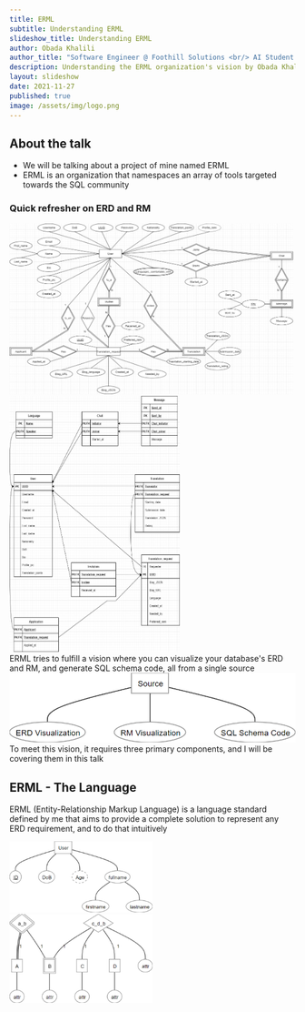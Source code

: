 ```yaml
---
title: ERML
subtitle: Understanding ERML
slideshow_title: Understanding ERML
author: Obada Khalili
author_title: "Software Engineer @ Foothill Solutions <br/> AI Student @ An-Najah National University"
description: Understanding the ERML organization's vision by Obada Khalili
layout: slideshow
date: 2021-11-27
published: true
image: /assets/img/logo.png
---
```


<section>
    <section>
        <h2>About the talk</h2>
        <ul>
            <li>We will be talking about a project of mine named ERML</li>
            <li>ERML is an organization that namespaces an array of tools targeted towards the SQL community</li>
        </ul>
    </section>
    <section>
        <h3>Quick refresher on ERD and RM</h3>
        <div class="r-stack">
            <img src="/assets/slideshows/2021-11-27-obadakhalili-erml/example_ERD.png" width="500" height="300">
            <img class="fragment" src="/assets/slideshows/2021-11-27-obadakhalili-erml/example_RM.png" width="300" height="450">
        </div>
    </section>
    <section>
        ERML tries to fulfill a vision where you can visualize your database's ERD and RM, and generate SQL schema code, all from a single source
        <img class="fragment" src="/assets/slideshows/2021-11-27-obadakhalili-erml/ERML_vision.png">
    </section>
    <section>
        To meet this vision, it requires three primary components, and I will be covering them in this talk
    </section>
</section>
<section>
    <section>
        <h2>ERML - The Language</h2>
        <p>
            ERML (Entity-Relationship Markup Language) is a language standard defined by me that aims to provide a complete solution to represent any ERD requirement, and to do that intuitively
        </p>
    </section>
    <section>
        <div style="display: flex; align-items: center;">
            <div style="flex: 1 1 0%;">
                <img src="/assets/slideshows/2021-11-27-obadakhalili-erml/simple_ERD.png">
            </div>
            <div class="fragment" style="flex: 1 1 0%;">
                <pre>
                <code data-trim data-line-numbers>
                    <script type="text/template">
                        ENTITY User {
                            PRIMARY "ID",
                            SIMPLE "DoB",
                            DERIVED "Age",
                            COMPOSITE "fullname" {
                                SIMPLE "firstname",
                                SIMPLE "lastname"
                            }
                        }
                    </script>
                </code>
                </pre>
            </div>
        </div>
    </section>
    <section>
        <div style="display: flex; align-items: center;">
            <div style="flex: 1 1 0%;">
                <img src="/assets/slideshows/2021-11-27-obadakhalili-erml/complex_ERD.png">
            </div>
            <div style="flex: 1 1 0%;">
                <pre>
                    <code data-trim data-line-numbers>
                        <script type="text/template">
                            ENTITY A {
                                SIMPLE "attr"
                            }

                            WEAK ENTITY B OWNER A {
                                SIMPLE "attr"
                            }

                            IDEN REL a_b  {
                                A <TOTAL, 1>,
                                B <PARTIAL, 1>,
                            }

                            ENTITY C {
                                SIMPLE "attr"
                            }

                            ENTITY D {
                                SIMPLE "attr",
                            }

                            REL c_d_b {
                                C <PARTIAL, 1>,
                                D <PARTIAL, 1>,
                                B <PARTIAL, 1>,
                                ATTRIBUTES {
                                    SIMPLE "attr"
                                }
                            }
                        </script>
                    </code>
                </pre>
            </div>
        </div>
    </section>
    <section>
        <a href="https://codesandbox.io/s/erml-talk-vp92e?file=/src/index.js" target="_blank">@erml/parser</a>
        is an open-source parser implementation of ERML standards
    </section>

</section>
<section>
    <h2>ERML - The Visualizer</h2>
    <ul>
        <li>An online ERD visualization tool that converts ERML code into SVG drawings</li>
        <li>
            <a href="http://erml-visualizer.netlify.app/" target="_blank">Quick tour</a>
        </li>
        <li class="fragment">With that, we achieve the first piece of the vision; The ERD Visualizer</li>
    </ul>
</section>
<section>
    <section>
        <h3>ERML - The DBML Compiler</h3>
        <ul>
            <li>DBML (Database Markup Language) is another language standard, set by Holistics, and it's designed to define and document database schemas and structures (relational models)</li>
            <li>
                DBML has an online RM visualization tool;
                <a href="https://dbdiagram.io/d/619c7ced02cf5d186b6369c9" target="_blank">dbdiagram</a>
            </li>
        </ul>
    </section>
    <section>
        <ul>
            <li>DBML can be converted into SQL</li>
            <li>
                ERML can hook into the DBML organization by providing a compiler to DBML, which achieves the second and third parts of ERML's vision; RM Visualizer and SQL schema code generator
            </li>
        </ul>
    </section>
    <section>
        <img src="/assets/slideshows/2021-11-27-obadakhalili-erml/ERML_vision_detailed.png" width="500">
    </section>
    <section>
        An ERML-to-DBML compiler doesn't exist (yet), which moves us to the next part
    </section>
</section>
<section>
    <h4>Growing the Palestinian's Open-source Culture</h4>
    <ul>
        <li>
            The computer science community of the Palestinian youth targets all of its efforts and talent into solving competitive programming problems. This is a good skill to have, but it's important to know when to stop, and start channeling this effort into more practical areas of computer science, like open-source
        </li>
        <li>Browse open-source projects that meet your requirements, choose one, and start solving its problems</li>
    </ul>
</section>
